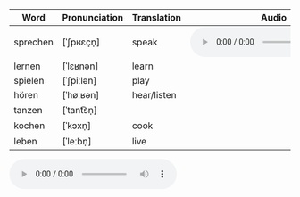 Word|Pronunciation|Translation|Audio
-|-|-|-
sprechen|[ˈʃpʁɛçn̩]|speak|<audio controls><source src="https://cdn.duden.de/_media_/audio/ID4113087_120708383.mp3" type="audio/mp3"></audio>
lernen|[ˈlɛʁnən]|learn
spielen|[ˈʃpiːlən]|play
hören|[ˈhøːʁən]|hear/listen
tanzen|[ˈtant͡sn̩]|
kochen|[ˈkɔxn̩]|cook
leben|[ˈleːbn̩]|live

<audio controls><source src="https://cdn.duden.de/_media_/audio/ID4113087_120708383.mp3" type="audio/mp3"></audio>
<!--stackedit_data:
eyJwcm9wZXJ0aWVzIjoiZXh0ZW5zaW9uczpcbiAgcHJlc2V0Oi
Bjb21tb25tYXJrXG4iLCJoaXN0b3J5IjpbNTYzODkzOTAxLDE1
Nzc0MTAyMTldfQ==
-->